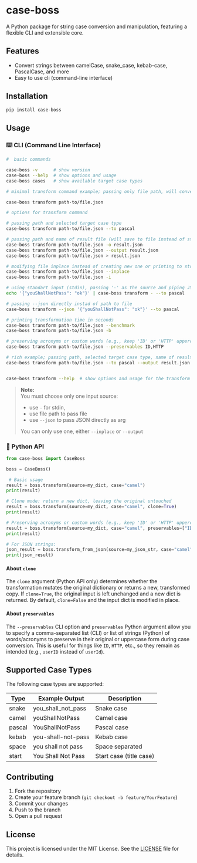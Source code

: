 # case-boss

A Python package for string case conversion and manipulation, featuring a flexible CLI and extensible core.

## Features

- Convert strings between camelCase, snake_case, kebab-case, PascalCase, and more
- Easy to use cli (command-line interface)

## Installation

```bash
pip install case-boss
```

## Usage

### ⌨️ CLI (Command Line Interface)

```bash
#  basic commands

case-boss -v      # show version
case-boss --help  # show options and usage
case-boss cases   # show available target case types

# minimal transform command example; passing only file path, will convert to snake_case and print to standard output (stdout)

case-boss transform path-to/file.json
```

```bash
# options for transform command

# passing path and selected target case type 
case-boss transform path-to/file.json --to pascal

# passing path and name of result file (will save to file instead of stdout)
case-boss transform path-to/file.json -o result.json
case-boss transform path-to/file.json --output result.json
case-boss transform path-to/file.json > result.json

# modifying file inplace instead of creating new one or printing to stdout
case-boss transform path-to/file.json --inplace
case-boss transform path-to/file.json -i

# using standart input (stdin), passing '-' as the source and piping JSON data.
echo '{"youShallNotPass": "ok"}' | case-boss transform - --to pascal

# passing --json directly instad of path to file
case-boss transform --json '{"youShallNotPass": "ok"}' --to pascal

# printing transformation time in seconds
case-boss transform path-to/file.json --benchmark
case-boss transform path-to/file.json -b

# preserving acronyms or custom words (e.g., keep 'ID' or 'HTTP' uppercase):
case-boss transform path-to/file.json --preservables ID,HTTP

# rich example; passing path, selected target case type, name of result file and benchamark
case-boss transform path-to/file.json --to pascal --output result.json --benchmark --preservables ID,SQL


case-boss transform --help  # show options and usage for the transform command
```

> **Note:**  
> You must choose only one input source: 
>  
> - use `-` for stdin,
> - use file path to pass file
> - use `--json` to pass JSON directly as arg
>
> You can only use one, either `--inplace` or `--output`


### 🐍 Python API

```python
from case-boss import CaseBoss

boss = CaseBoss()

 # Basic usage
result = boss.transform(source=my_dict, case="camel")
print(result)

# Clone mode: return a new dict, leaving the original untouched
result = boss.transform(source=my_dict, case="camel", clone=True)
print(result)

# Preserving acronyms or custom words (e.g., keep 'ID' or 'HTTP' uppercase):
result = boss.transform(source=my_dict, case="camel", preservables=["ID", "HTTP"])
print(result)

# For JSON strings:
json_result = boss.transform_from_json(source=my_json_str, case="camel", preservables=["ID", "HTTP"])
print(json_result)
```


#### About `clone`

The `clone` argument (Python API only) determines whether the transformation mutates the original dictionary or returns a new, transformed copy. If `clone=True`, the original input is left unchanged and a new dict is returned. By default, `clone=False` and the input dict is modified in place.

#### About `preservables`

The `--preservables` CLI option and `preservables` Python argument allow you to specify a comma-separated list (CLI) or list of strings (Python) of words/acronyms to preserve in their original or uppercase form during case conversion. This is useful for things like `ID`, `HTTP`, etc., so they remain as intended (e.g., `userID` instead of `userId`).

## Supported Case Types

The following case types are supported:

| Type   | Example Output          | Description                |
|--------|-------------------------|----------------------------|
| snake  | you_shall_not_pass      | Snake case                 |
| camel  | youShallNotPass         | Camel case                 |
| pascal | YouShallNotPass         | Pascal case                |
| kebab  | you-shall-not-pass      | Kebab case                 |
| space  | you shall not pass      | Space separated            |
| start  | You Shall Not Pass      | Start case (title case)    |


## Contributing

1. Fork the repository
2. Create your feature branch (`git checkout -b feature/YourFeature`)
3. Commit your changes
4. Push to the branch
5. Open a pull request

## License

This project is licensed under the MIT License. See the [LICENSE](LICENSE) file for details.
